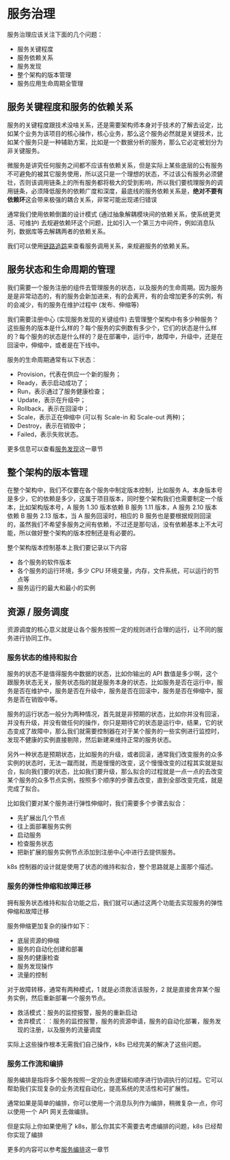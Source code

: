 <!--
 * @Author: shgopher shgopher@gmail.com
 * @Date: 2025-05-18 10:51:37
 * @LastEditors: shgopher shgopher@gmail.com
 * @LastEditTime: 2025-05-19 22:36:32
 * @FilePath: /luban/系统设计基础/分布式/分布式关键技术/服务治理/README.md
 * @Description: 
 * 
 * Copyright (c) 2025 by shgopher, All Rights Reserved. 
-->
# 服务治理

服务治理应该关注下面的几个问题：

- 服务关键程度
- 服务依赖关系
- 服务发现
- 整个架构的版本管理
- 服务应用生命周期全管理

## 服务关键程度和服务的依赖关系
服务的关键程度跟技术没啥关系，还是需要架构师本身对于技术的了解去设定，比如某个业务为该项目的核心操作，核心业务，那么这个服务必然就是关键技术，比如某个服务只是一种辅助方案，比如是一个数据分析的服务，那么它必定被划分为非关键服务。


微服务是讲究任何服务之间都不应该有依赖关系，但是实际上某些底层的公有服务不可避免的被其它服务使用，所以这只是一个理想的状态，不过该公有服务必须健壮，否则该调用链条上的所有服务都将极大的受到影响，所以我们要梳理服务的调用链条，必须降低服务的依赖广度和深度，最底线的服务依赖关系是，**绝对不要有依赖环**这会带来极强的耦合关系，非常可能出现递归错误

通常我们使用依赖倒置的设计模式 (通过抽象解耦模块间的依赖关系，使系统更灵活、可维护) 去规避依赖环这个问题，比如引入一个第三方中间件，例如消息队列，数据库等去解耦两者的依赖关系。

我们可以使用[链路追踪](../链路追踪/README.md)来查看服务调用关系，来规避服务的依赖关系。

## 服务状态和生命周期的管理
我们需要一个服务注册的组件去管理服务的状态，以及服务的生命周期。因为服务是是非常动态的，有的服务会新加进来，有的会离开，有的会增加更多的实例，有的会减少，有的服务在维护过程中 (发布、伸缩等)

我们需要注册中心 (实现服务发现的关键组件) 去管理整个架构中有多少种服务？这些服务的版本是什么样的？每个服务的实例数有多少个，它们的状态是什么样的？每个服务的状态是什么样的？是在部署中，运行中，故障中，升级中，还是在回滚中，伸缩中，或者是在下线中。

服务的生命周期通常有以下状态：
- Provision，代表在供应一个新的服务；
- Ready，表示启动成功了；
- Run，表示通过了服务健康检查；
- Update，表示在升级中；
- Rollback，表示在回滚中；
- Scale，表示正在伸缩中 (可以有 Scale-in 和 Scale-out 两种)；
- Destroy，表示在销毁中；
- Failed，表示失败状态。

更多信息可以查看[服务发现](../服务发现/README.md)这一章节
## 整个架构的版本管理

在整个架构中，我们不仅要在各个服务中制定版本控制，比如服务 A，本身版本号是多少，它的依赖是多少，这属于项目版本，同时整个架构我们也需要制定一个版本，比如架构版本号，A 服务 1.30 版本依赖 B 服务 1.11 版本，A 服务 2.10 版本依赖 B 服务 2.13 版本，当 A 服务回滚时，相应的 B 服务也是要根据规则回滚的，虽然我们不希望多服务之间有依赖，不过还是那句话，没有依赖基本上不太可能，所以做好整个架构的版本控制还是有必要的。

整个架构版本控制基本上我们要记录以下内容
- 各个服务的软件版本
- 各个服务的运行环境，多少 CPU 环境变量，内存，文件系统，可以运行的节点等
- 服务运行的最大和最小的实例
## 资源 / 服务调度
资源调度的核心意义就是让各个服务按照一定的规则进行合理的运行，让不同的服务进行协同工作。
### 服务状态的维持和拟合
服务的状态不是值得服务中数据的状态，比如你输出的 API 数值是多少啊，这个跟服务状态无关，服务状态指的就是服务本身的状态，比如服务是否在运行中，服务是否在维护中，服务是否在升级中，服务是否在回滚中，服务是否在伸缩中，服务是否在销毁中等。

服务的运行状态一般分为两种情况，首先就是非预期的状态，比如你并没有回滚，并没有升级，并没有做任何的操作，你只是期待它的状态是运行中，结果，它的状态变成了故障中，那么我们就需要控制器在对于某个服务的一些实例进行监控时，发现不健康的实例直接剔除，然后新建来维持正常的服务状态。

另外一种状态是预期状态，比如服务的升级，或者回滚，通常我们改变服务的众多实例的状态时，无法一蹴而就，而是慢慢的改变，这个慢慢改变的过程其实就是拟合，拟向我们要的状态，比如我们要升级，那么拟合的过程就是一点一点的去改变某个服务的众多节点实例，按照多个顺序的步骤去改变，直到全部改变完成，就是完成了拟合。

比如我们要对某个服务进行弹性伸缩时，我们需要多个步骤去拟合：
- 先扩展出几个节点
- 往上面部署服务实例
- 启动服务
- 检查服务状态
- 把新扩展的服务实例节点添加到注册中心中进行去提供服务。

k8s 控制器的设计就是使用了状态的维持和拟合，整个思路就是上面那个描述。
### 服务的弹性伸缩和故障迁移
拥有服务状态维持和拟合功能之后，我们就可以通过这两个功能去实现服务的弹性伸缩和故障迁移

服务伸缩更加复杂的操作如下：
- 底层资源的伸缩
- 服务的自动化创建和部署
- 服务的健康检查
- 服务发现操作
- 流量的控制

对于故障转移，通常有两种模式，1 就是必须救活该服务，2 就是直接舍弃某个服务实例，然后重新部署一个服务节点。

- 救活模式：服务的监控报警，服务的重新启动
- 舍弃模式：：服务的监控报警，服务的资源申请，服务的自动化部署，服务发现的注册，以及服务的流量调度

实际上这些操作根本无需我们自己操作，k8s 已经完美的解决了这些问题。
### 服务工作流和编排

服务编排是指将多个服务按照一定的业务逻辑和顺序进行协调执行的过程。它可以帮助我们实现复杂的业务流程自动化，提高系统的灵活性和可扩展性。

通常如果是简单的编排，你可以使用一个消息队列作为编排，稍微复杂一点，你可以使用一个 API 网关去做编排。

但是实际上你如果使用了 k8s，那么你其实不需要去考虑编排的问题，k8s 已经帮你实现了编排

更多的内容可以参考[服务编排](../服务编排/README.md)这一章节